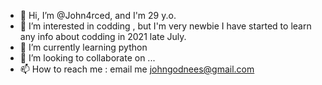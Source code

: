 - 👋 Hi, I’m @John4rced, and I'm 29 y.o.
- 👀 I’m interested in codding , but I'm very newbie
I have started to learn any info about codding in 2021 late July.
- 🌱 I’m currently learning python
- 💞️ I’m looking to collaborate on ...
- 📫 How to reach me : email me johngodnees@gmail.com 

<!---
John4rced/John4rced is a ✨ special ✨ repository because its `README.md` (this file) appears on your GitHub profile.
You can click the Preview link to take a look at your changes.
--->
